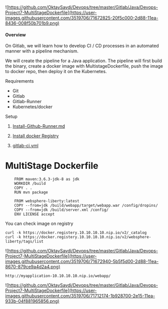 ![https://github.com/OktaySavdi/Devops/tree/master/Gitlab/Java/Devops-Project7-MultiStageDockerfile](https://user-images.githubusercontent.com/3519706/71672825-20f5c000-2d88-11ea-8436-008f50b701b9.png)

#### []((https://github.com/OktaySavdi/Devops/edit/master/Gitlab/Java/Devops-Project7-MultiStageDockerfile)#Overview)Overview

On Gitlab, we will learn how to develop CI / CD processes in an automated manner with a pipeline mechanism.

We will create the pipeline for a Java application. The pipeline will first build the binary, 
create a docker image with MultistageDockerfile, push the image to docker repo, then deploy it on the Kubernetes.

Requirements

 - Git 
 - Gitlab
 - Gitlab-Runner
 - Kubernetes/docker

Setup

 1. [Install-Github-Runner.md](https://github.com/OktaySavdi/Devops/blob/master/Gitlab/Java/DevOps-Project5-Gitlab/Install-Github-Runner.md)
2. 
    [Install docker Registry](https://github.com/OktaySavdi/Devops/tree/master/Jenkins/Java/DevOps-Project1-Jenkins)

3. [gitlab-ci.yml](.gitlab-ci.yml)

# MultiStage Dockerfile

```
    FROM maven:3.6.3-jdk-8 as jdk
    WORKDIR /build
    COPY . . 
    RUN mvn package
    
    FROM websphere-liberty:latest
    COPY --from=jdk /build/webapp/target/webapp.war /config/dropins/
    COPY --from=jdk /build/server.xml /config/
    ENV LICENSE accept
```
You can check image on registry

    curl -k https://docker.registery.10.10.10.10.nip.io/v2/_catalog
    curl -k https://docker.registery.10.10.10.10.nip.io/v2/websphere-liberty/tags/list

![https://github.com/OktaySavdi/Devops/tree/master/Gitlab/Java/Devops-Project7-MultiStageDockerfile](https://user-images.githubusercontent.com/3519706/71672940-5b5f5d00-2d88-11ea-8670-879ce9a4d2a4.png)

```
http://myapplication-10.10.10.10.nip.io/webapp/
```

![https://github.com/OktaySavdi/Devops/tree/master/Gitlab/Java/Devops-Project7-MultiStageDockerfile](https://user-images.githubusercontent.com/3519706/71712174-1b928700-2e15-11ea-933b-04f881965856.png)
